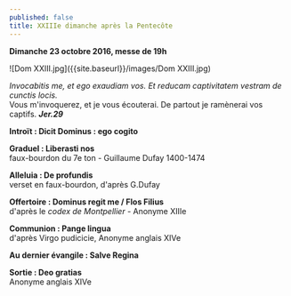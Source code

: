 ```yaml
---
published: false
title: XXIIIe dimanche après la Pentecôte
---
```

**Dimanche 23 octobre 2016, messe de 19h**  

![Dom XXIII.jpg]({{site.baseurl}}/images/Dom XXIII.jpg)

*Invocabitis me, et ego exaudiam vos. Et reducam captivitatem vestram de cunctis locis.*  
Vous m'invoquerez, et je vous écouterai. De partout je ramènerai vos captifs. ***Jer.29***

**Introït : Dicit Dominus : ego cogito**

**Graduel : Liberasti nos**  
faux-bourdon du 7e ton - Guillaume Dufay 1400-1474

**Alleluia : De profundis**  
verset en faux-bourdon, d'après G.Dufay

**Offertoire : Dominus regit me / Flos Filius**  
d'après le *codex de Montpellier* - Anonyme XIIIe

**Communion : Pange lingua**  
d'après Virgo pudicicie, Anonyme anglais XIVe

**Au dernier évangile : Salve Regina**

**Sortie : Deo gratias**  
Anonyme anglais XIVe